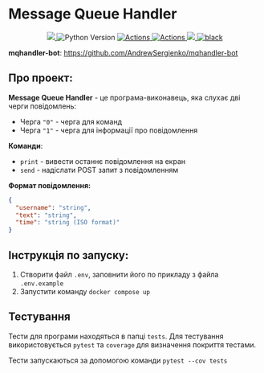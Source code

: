 # Message Queue Handler
<p align="center">
    <a href="https://codecov.io/gh/AndrewSergienko/mqhandler" > 
     <img src="https://codecov.io/gh/AndrewSergienko/mqhandler/graph/badge.svg?token=F3F4314Z6B"/> 
    </a>
    <img src="https://img.shields.io/badge/python-3.10.12-blue?logo=python" alt="Python Version">
    <a href="https://github.com/AndrewSergienko/simple-cdn-server/actions">
        <img src="https://img.shields.io/badge/tests-passed-green?logo=github" alt="Actions">
    </a>
    <a href="https://github.com/AndrewSergienko/simple-cdn-server/actions">
        <img src="https://github.com/AndrewSergienko/mqhandler/actions/workflows/docker.yml/badge.svg" alt="Actions">
    </a>
    <a href=https://results.pre-commit.ci/latest/github/AndrewSergienko/simple-cdn-server/master>
        <img src=https://results.pre-commit.ci/badge/github/AndrewSergienko/simple-cdn-server/master.svg>
    </a>
    <a href="https://github.com/psf/black"><img src="https://img.shields.io/badge/code_style-black-black" alt="black"></a>
</p>

**mqhandler-bot**: https://github.com/AndrewSergienko/mqhandler-bot

## Про проект:
**Message Queue Handler** - це програма-виконавець, яка слухає дві черги повідомлень:

* Черга `"0"` - черга для команд
* Черга `"1"` - черга для інформації про повідомлення

**Команди**:
* ```print``` - вивести останнє повідомлення на екран
* ```send``` - надіслати POST запит з повідомленням

**Формат повідомлення:**
```json
{
  "username": "string",
  "text": "string",
  "time": "string (ISO format)"
}
```

## Інструкція по запуску:
1. Створити файл `.env`, заповнити його по прикладу з файла `.env.example`
2. Запустити команду `docker compose up`

## Тестування
Тести для програми находяться в папці `tests`. Для тестування використовується `pytest` та `coverage`
для визначення покриття тестами.

Тести запускаються за допомогою команди `pytest --cov tests`
